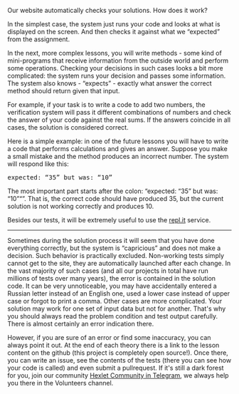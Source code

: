 Our website automatically checks your solutions. How does it work?

In the simplest case, the system just runs your code and looks at what is displayed on the screen. And then checks it against what we “expected” from the assignment.

In the next, more complex lessons, you will write methods - some kind of mini-programs that receive information from the outside world and perform some operations. Checking your decisions in such cases looks a bit more complicated: the system runs your decision and passes some information. The system also knows - “expects” - exactly what answer the correct method should return given that input.

For example, if your task is to write a code to add two numbers, the verification system will pass it different combinations of numbers and check the answer of your code against the real sums. If the answers coincide in all cases, the solution is considered correct.

Here is a simple example: in one of the future lessons you will have to write a code that performs calculations and gives an answer. Suppose you make a small mistake and the method produces an incorrect number. The system will respond like this:

<pre class='hexlet-basics-output'>expected: “35” but was: “10”</pre>

The most important part starts after the colon: “expected: “35” but was: “10”“”. That is, the correct code should have produced 35, but the current solution is not working correctly and produces 10.

Besides our tests, it will be extremely useful to use the [repl.it](https://repl.it/languages/java) service.

---

Sometimes during the solution process it will seem that you have done everything correctly, but the system is “capricious” and does not make a decision. Such behavior is practically excluded. Non-working tests simply cannot get to the site, they are automatically launched after each change. In the vast majority of such cases (and all our projects in total have run millions of tests over many years), the error is contained in the solution code. It can be very unnoticeable, you may have accidentally entered a Russian letter instead of an English one, used a lower case instead of upper case or forgot to print a comma. Other cases are more complicated. Your solution may work for one set of input data but not for another. That's why you should always read the problem condition and test output carefully. There is almost certainly an error indication there.

However, if you are sure of an error or find some inaccuracy, you can always point it out. At the end of each theory there is a link to the lesson content on the github (this project is completely open source!). Once there, you can write an issue, see the contents of the tests (there you can see how your code is called) and even submit a pullrequest. If it's still a dark forest for you, join our community [Hexlet Community in Telegram](https://t.me/hexletcommunity/12), we always help you there in the Volunteers channel.